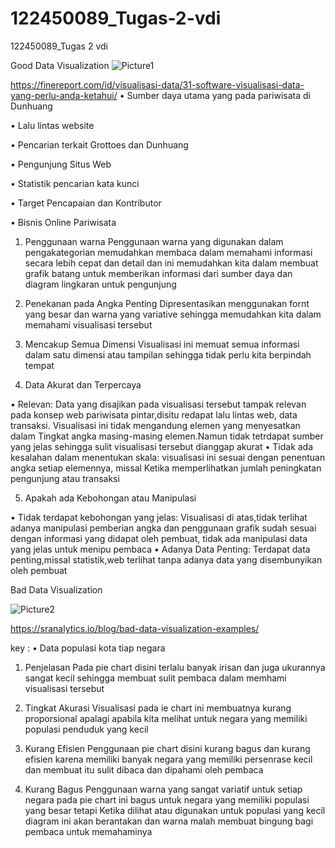 # 122450089_Tugas-2-vdi
122450089_Tugas 2 vdi


Good Data Visualization
![Picture1](https://github.com/user-attachments/assets/d12fb0df-6012-4e25-8968-295cc1b75371)

https://finereport.com/id/visualisasi-data/31-software-visualisasi-data-yang-perlu-anda-ketahui/
•	Sumber daya utama yang pada pariwisata di  Dunhuang

•	Lalu lintas website

•	Pencarian terkait Grottoes dan Dunhuang

•	Pengunjung Situs Web

•	Statistik pencarian kata kunci

•	Target Pencapaian dan Kontributor

•	Bisnis Online Pariwisata

1.	Penggunaan warna
Penggunaan warna yang digunakan dalam pengakategorian memudahkan membaca dalam memahami informasi secara lebih cepat dan detail dan ini memudahkan kita dalam membuat grafik batang untuk memberikan informasi dari sumber daya dan diagram lingkaran untuk pengunjung

3.	Penekanan pada Angka Penting
Dipresentasikan menggunakan fornt yang besar dan warna yang variative sehingga memudahkan kita dalam memahami visualisasi tersebut

5.	Mencakup Semua Dimensi
Visualisasi ini memuat semua informasi dalam satu dimensi atau tampilan sehingga tidak perlu kita berpindah tempat

6.	Data Akurat dan Terpercaya
   
•	Relevan: Data yang disajikan pada visualisasi tersebut tampak relevan pada  konsep web pariwisata pintar,disitu redapat lalu lintas web, data transaksi. Visualisasi ini tidak mengandung elemen yang menyesatkan dalam Tingkat angka masing-masing elemen.Namun tidak tetrdapat sumber yang jelas sehingga sulit visualisasi tersebut dianggap akurat
•	Tidak ada kesalahan dalam menentukan skala: visualisasi ini sesuai dengan penentuan angka setiap elemennya, missal Ketika memperlihatkan jumlah peningkatan pengunjung atau transaksi

5.	Apakah ada Kebohongan atau Manipulasi
   
•	Tidak terdapat kebohongan yang jelas:  Visualisasi di atas,tidak terlihat adanya manipulasi pemberian angka dan penggunaan grafik sudah sesuai dengan informasi yang didapat oleh pembuat, tidak ada manipulasi data yang jelas untuk menipu pembaca
•	Adanya Data Penting: Terdapat data penting,missal statistik,web terlihat tanpa adanya data yang disembunyikan oleh pembuat 




Bad Data Visualization

![Picture2](https://github.com/user-attachments/assets/28fb3f67-eea6-4601-82df-7de2a8b0c2f2)

https://sranalytics.io/blog/bad-data-visualization-examples/

key : 
•	Data populasi kota tiap negara

1.	Penjelasan
Pada pie chart disini terlalu banyak irisan dan juga ukurannya sangat kecil sehingga membuat sulit pembaca dalam memhami visualisasi tersebut

3.	Tingkat Akurasi
Visualisasi pada ie chart ini membuatnya kurang proporsional apalagi apabila kita melihat untuk negara yang memiliki populasi penduduk yang kecil

4.	Kurang Efisien
Penggunaan pie chart disini kurang bagus dan kurang efisien karena memiliki banyak negara yang memiliki persenrase kecil dan membuat itu sulit dibaca dan dipahami oleh pembaca

5.	Kurang Bagus
Penggunaan warna yang sangat variatif untuk setiap negara pada pie chart ini bagus untuk negara yang memiliki populasi yang besar tetapi Ketika dilihat atau digunakan untuk populasi yang kecil diagram ini akan berantakan dan warna malah membuat bingung bagi pembaca untuk memahaminya



